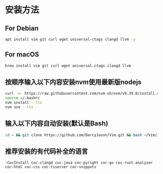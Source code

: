 # 安装方法

## For Debian

```bash
apt install vim git curl wget universal-ctags clangd llvm -y
```
## For macOS

```bash
brew install vim git curl wget universal-ctags clangd llvm
```

## 按顺序输入以下内容安装nvm使用最新版nodejs

```bash
curl -o- https://raw.githubusercontent.com/nvm-sh/nvm/v0.39.0/install.sh | bash
source ~/.bashrc
nvm install --lts
nvm use --lts
```

## 输入以下内容自动安装(默认是Bash)

```bash
cd ~ && git clone https://github.com/DarcyJason/Vim.git && bash ~/Vim/install.sh
```

## 推荐安装的有代码补全的语言

```vim
:CocInstall coc-clangd coc-java coc-pyright coc-go coc-rust-analyzer coc-html coc-css coc-tsserver coc-snippets
```
